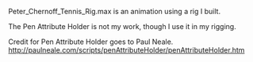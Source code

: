 Peter_Chernoff_Tennis_Rig.max is an animation using a rig I built.

The Pen Attribute Holder is not my work, though I use it in my rigging.

Credit for Pen Attribute Holder goes to Paul Neale. http://paulneale.com/scripts/penAttributeHolder/penAttributeHolder.htm
